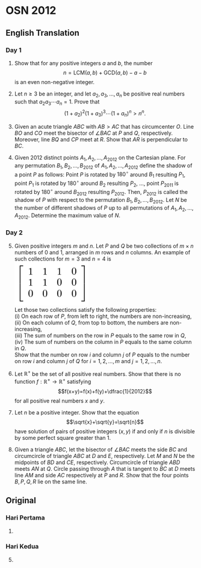 # OSN 2012

## English Translation

### Day 1

1. Show that for any positive integers $a$ and $b$, the number $$n=\mathrm{LCM}(a,b)+\mathrm{GCD}(a,b)-a-b$$ is an even non-negative integer.

2. Let $n\ge 3$ be an integer, and let $a_2,a_3,\ldots ,a_n$ be positive real numbers such that $a_{2}a_{3}\cdots a_{n}=1$. Prove that
$$(1 + a_2)^2 (1 + a_3)^3 \dotsm (1 + a_n)^n > n^n.$$

3. Given an acute triangle $ABC$ with $AB>AC$ that has circumcenter $O$. Line $BO$ and $CO$ meet the bisector of $\angle BAC$ at $P$ and $Q$, respectively. Moreover, line $BQ$ and $CP$ meet at $R$. Show that $AR$ is perpendicular to $BC$.

4. Given $2012$ distinct points $A_1,A_2,\dots,A_{2012}$ on the Cartesian plane. For any permutation $B_1,B_2,\dots,B_{2012}$ of $A_1,A_2,\dots,A_{2012}$ define the shadow of a point $P$ as follows: Point $P$ is rotated by $180^{\circ}$ around $B_1$ resulting $P_1$, point $P_1$ is rotated by $180^{\circ}$ around $B_2$ resulting $P_2$, ..., point $P_{2011}$ is rotated by $180^{\circ}$ around $B_{2012}$ resulting $P_{2012}$. Then, $P_{2012}$ is called the shadow of $P$ with respect to the permutation $B_1,B_2,\dots,B_{2012}$.
Let $N$ be the number of different shadows of $P$ up to all permutations of $A_1,A_2,\dots,A_{2012}$. Determine the maximum value of $N$.

### Day 2

5. Given positive integers $m$ and $n$. Let $P$ and $Q$ be two collections of $m \times n$ numbers of $0$ and $1$, arranged in $m$ rows and $n$ columns. An example of such collections for $m=3$ and $n=4$ is<br>
[![P5 Collection](collection.png)](collection.png)<br>
Let those two collections satisfy the following properties:  
(i) On each row of $P$, from left to right, the numbers are non-increasing,  
(ii) On each column of $Q$, from top to bottom, the numbers are non-increasing,  
(iii) The sum of numbers on the row in $P$ equals to the same row in $Q$,  
(iv) The sum of numbers on the column in $P$ equals to the same column in $Q$.  
Show that the number on row $i$ and column $j$ of $P$ equals to the number on row $i$ and column $j$ of $Q$ for $i=1,2,\dots,m$ and $j=1,2,\dots,n$.

6. Let $\mathbb{R}^+$ be the set of all positive real numbers. Show that there is no function $f:\mathbb{R}^+ \to \mathbb{R}^+$ satisfying
$$f(x+y)=f(x)+f(y)+\dfrac{1}{2012}$$
for all positive real numbers $x$ and $y$.

7. Let $n$ be a positive integer. Show that the equation$$\sqrt{x}+\sqrt{y}=\sqrt{n}$$have solution of pairs of positive integers $(x,y)$ if and only if $n$ is divisible by some perfect square greater than $1$.

8. Given a triangle $ABC$, let the bisector of $\angle BAC$ meets the side $BC$ and circumcircle of triangle $ABC$ at $D$ and $E$, respectively. Let $M$ and $N$ be the midpoints of $BD$ and $CE$, respectively. Circumcircle of triangle $ABD$ meets $AN$ at $Q$. Circle passing through $A$ that is tangent to $BC$ at $D$ meets line $AM$ and side $AC$ respectively at $P$ and $R$. Show that the four points $B,P,Q,R$ lie on the same line.

## Original

### Hari Pertama

1.

### Hari Kedua

5. 